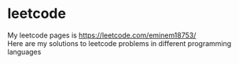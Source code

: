 # leetcode
My leetcode pages is https://leetcode.com/eminem18753/ <br />
Here are my solutions to leetcode problems in different programming languages
